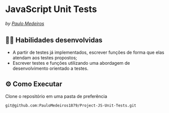# JavaScript Unit Tests
###### by _[Paulo Medeiros](https://www.linkedin.com/in/paulo-medeiros-dev1879/)_

## :man_technologist: Habilidades desenvolvidas

* A partir de testes já implementados, escrever funções de forma que elas atendam aos testes propostos;
* Escrever testes e funções utilizando uma abordagem de desenvolvimento orientado a testes.

## ⚙️ Como Executar
Clone o repositório em uma pasta de preferência

```
git@github.com:PauloMedeiros1879/Project-JS-Unit-Tests.git
```
